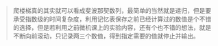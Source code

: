 >爬楼梯真的其实就可以看成斐波那契数列，最简单的当然就是递归，但是要承受指数级的时间复杂度，利用记忆表保存之前已经计算过的数值是个不错的选择，但是若利用之前微机课上的实验内容，还有个也不错的想法，就是不断向前滚动，只记录两三个数值，得到指定需要的值就停止并输出。
